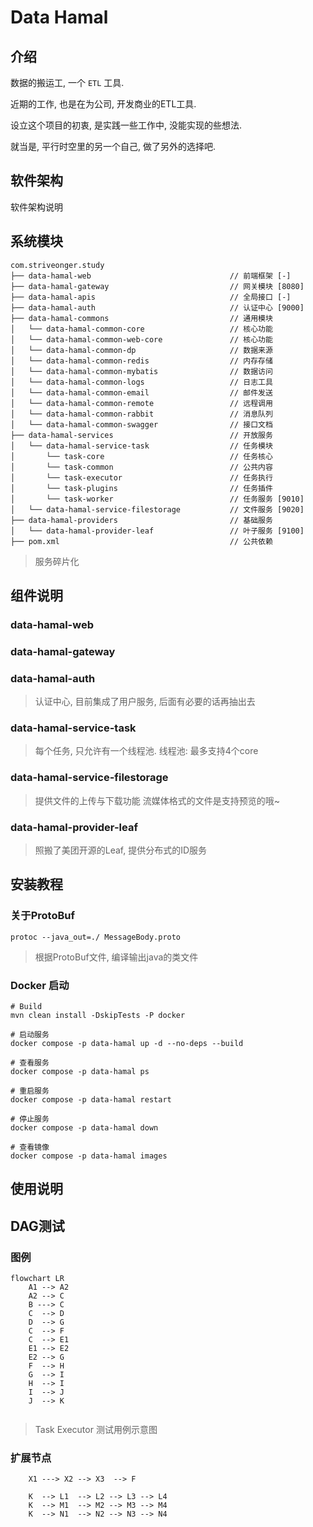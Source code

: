 # Data Hamal

## 介绍

数据的搬运工, 一个 `ETL` 工具.

近期的工作, 也是在为公司, 开发商业的ETL工具. 

设立这个项目的初衷, 是实践一些工作中, 没能实现的些想法. 

就当是, 平行时空里的另一个自己, 做了另外的选择吧.

## 软件架构

软件架构说明

## 系统模块


~~~
com.striveonger.study
├── data-hamal-web                               // 前端框架 [-]
├── data-hamal-gateway                           // 网关模块 [8080]
├── data-hamal-apis                              // 全局接口 [-]
├── data-hamal-auth                              // 认证中心 [9000]
├── data-hamal-commons                           // 通用模块
│   └── data-hamal-common-core                   // 核心功能
│   └── data-hamal-common-web-core               // 核心功能
│   └── data-hamal-common-dp                     // 数据来源
│   └── data-hamal-common-redis                  // 内存存储
│   └── data-hamal-common-mybatis                // 数据访问
│   └── data-hamal-common-logs                   // 日志工具
│   └── data-hamal-common-email                  // 邮件发送
│   └── data-hamal-common-remote                 // 远程调用
│   └── data-hamal-common-rabbit                 // 消息队列
│   └── data-hamal-common-swagger                // 接口文档
├── data-hamal-services                          // 开放服务
│   └── data-hamal-service-task                  // 任务模块
│       └── task-core                            // 任务核心
│       └── task-common                          // 公共内容
│       └── task-executor                        // 任务执行
│       └── task-plugins                         // 任务插件
│       └── task-worker                          // 任务服务 [9010]
│   └── data-hamal-service-filestorage           // 文件服务 [9020]
├── data-hamal-providers                         // 基础服务
│   └── data-hamal-provider-leaf                 // 叶子服务 [9100]
├── pom.xml                                      // 公共依赖
~~~

>   服务碎片化

## 组件说明

### data-hamal-web

### data-hamal-gateway


### data-hamal-auth
> 认证中心, 目前集成了用户服务, 后面有必要的话再抽出去


### data-hamal-service-task
>   每个任务, 只允许有一个线程池.
>   线程池: 最多支持4个core

### data-hamal-service-filestorage
>   提供文件的上传与下载功能
>   流媒体格式的文件是支持预览的哦~

### data-hamal-provider-leaf
> 照搬了美团开源的Leaf, 提供分布式的ID服务

## 安装教程

### 关于ProtoBuf

```shell
protoc --java_out=./ MessageBody.proto 
```
> 根据ProtoBuf文件, 编译输出java的类文件

### Docker 启动

```shell
# Build 
mvn clean install -DskipTests -P docker

# 启动服务
docker compose -p data-hamal up -d --no-deps --build

# 查看服务
docker compose -p data-hamal ps

# 重启服务
docker compose -p data-hamal restart

# 停止服务
docker compose -p data-hamal down

# 查看镜像
docker compose -p data-hamal images
```

## 使用说明


## DAG测试

### 图例
```mermaid
flowchart LR
    A1 --> A2
    A2 --> C
    B ---> C
    C  --> D
    D  --> G
    C  --> F
    C  --> E1
    E1 --> E2
    E2 --> G
    F  --> H
    G  --> I
    H  --> I
    I  --> J
    J  --> K
    
```
> Task Executor 测试用例示意图

### 扩展节点
```
    X1 ---> X2 --> X3  --> F
    
    K  --> L1  --> L2 --> L3 --> L4
    K  --> M1  --> M2 --> M3 --> M4
    K  --> N1  --> N2 --> N3 --> N4
```